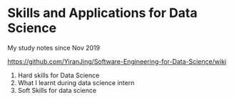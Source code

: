 # Skills and Applications for Data Science

My study notes since Nov 2019

https://github.com/YiranJing/Software-Engineering-for-Data-Science/wiki

1. Hard skills for Data Science
2. What I learnt during data science intern
3. Soft Skills for data science

